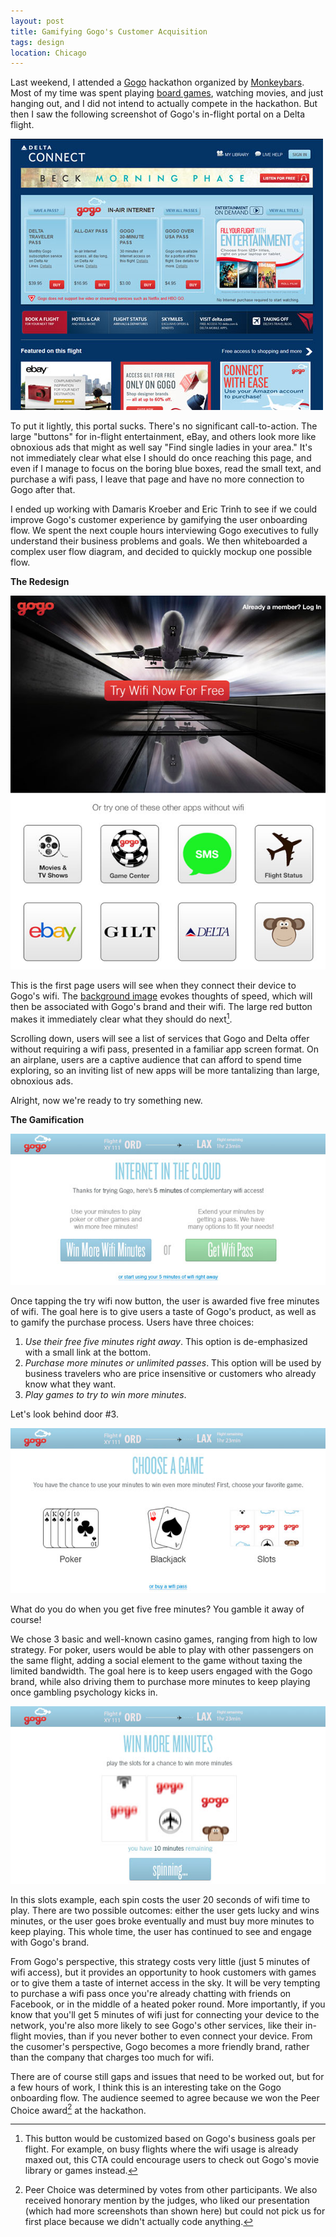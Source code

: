 ```yaml
---
layout: post
title: Gamifying Gogo's Customer Acquisition
tags: design
location: Chicago
---
```


Last weekend, I attended a [Gogo](http://gogoair.com) hackathon organized by [Monkeybars](http://monkeybars.cc). Most of my time was spent playing [board games](http://www.amazon.com/Hasbro-JUN118204-Risk-Legacy/dp/B005J146MI), watching movies, and just hanging out, and I did not intend to actually compete in the hackathon. But then I saw the following screenshot of Gogo's in-flight portal on a Delta flight.

[![Delta In-flight Portal](/post_files/gogo/delta_thumb.jpg)](/post_files/gogo/delta.jpg)

To put it lightly, this portal sucks. There's no significant call-to-action. The large "buttons" for in-flight entertainment, eBay, and others look more like obnoxious ads that might as well say "Find single ladies in your area." It's not immediately clear what else I should do once reaching this page, and even if I manage to focus on the boring blue boxes, read the small text, and purchase a wifi pass, I leave that page and have no more connection to Gogo after that.

I ended up working with Damaris Kroeber and Eric Trinh to see if we could improve Gogo's customer experience by gamifying the user onboarding flow. We spent the next couple hours interviewing Gogo executives to fully understand their business problems and goals. We then whiteboarded a complex user flow diagram, and decided to quickly mockup one possible flow.

**The Redesign**

[![Landing Page](/post_files/gogo/landing_thumb.jpg)](/post_files/gogo/landing.jpg)

This is the first page users will see when they connect their device to Gogo's wifi. The [background image](http://500px.com/photo/42745396) evokes thoughts of speed, which will then be associated with Gogo's brand and their wifi. The large red button makes it immediately clear what they should do next[^1].

Scrolling down, users will see a list of services that Gogo and Delta offer without requiring a wifi pass, presented in a familiar app screen format. On an airplane, users are a captive audience that can afford to spend time exploring, so an inviting list of new apps will be more tantalizing than large, obnoxious ads.

Alright, now we're ready to try something new.

**The Gamification**

[![Free Wifi](/post_files/gogo/wifi_thumb.jpg)](/post_files/gogo/wifi.jpg)

Once tapping the try wifi now button, the user is awarded five free minutes of wifi. The goal here is to give users a taste of Gogo's product, as well as to gamify the purchase process. Users have three choices:

1. *Use their free five minutes right away*. This option is de-emphasized with a small link at the bottom.
2. *Purchase more minutes or unlimited passes*. This option will be used by business travelers who are price insensitive or customers who already know what they want.
3. *Play games to try to win more minutes*.

Let's look behind door #3.

[![Choose a Game](/post_files/gogo/games_thumb.jpg)](/post_files/gogo/games.jpg)

What do you do when you get five free minutes? You gamble it away of course!

We chose 3 basic and well-known casino games, ranging from high to low strategy. For poker, users would be able to play with other passengers on the same flight, adding a social element to the game without taxing the limited bandwidth. The goal here is to keep users engaged with the Gogo brand, while also driving them to purchase more minutes to keep playing once gambling psychology kicks in.

[![Playing Slots](/post_files/gogo/slots_thumb.jpg)](/post_files/gogo/slots.jpg)

In this slots example, each spin costs the user 20 seconds of wifi time to play. There are two possible outcomes: either the user gets lucky and wins minutes, or the user goes broke eventually and must buy more minutes to keep playing. This whole time, the user has continued to see and engage with Gogo's brand.

From Gogo's perspective, this strategy costs very little (just 5 minutes of wifi access), but it provides an opportunity to hook customers with games or to give them a taste of internet access in the sky. It will be very tempting to purchase a wifi pass once you're already chatting with friends on Facebook, or in the middle of a heated poker round. More importantly, if you know that you'll get 5 minutes of wifi just for connecting your device to the network, you're also more likely to see Gogo's other services, like their in-flight movies, than if you never bother to even connect your device. From the cusomer's perspective, Gogo becomes a more friendly brand, rather than the company that charges too much for wifi.

There are of course still gaps and issues that need to be worked out, but for a few hours of work, I think this is an interesting take on the Gogo onboarding flow. The audience seemed to agree because we won the Peer Choice award[^2] at the hackathon.

[^1]: This button would be customized based on Gogo's business goals per flight. For example, on busy flights where the wifi usage is already maxed out, this CTA could encourage users to check out Gogo's movie library or games instead.
[^2]: Peer Choice was determined by votes from other participants. We also received honorary mention by the judges, who liked our presentation (which had more screenshots than shown here) but could not pick us for first place because we didn't actually code anything.